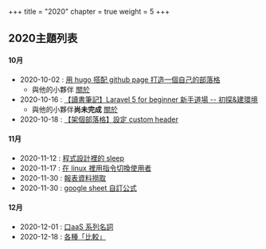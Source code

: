 +++
title = "2020"
chapter = true
weight = 5
+++

## 2020主題列表
#### 10月
* 2020-10-02 : [用 hugo 搭配 github page 打造一個自己的部落格](/posts/2020/10/setting-github-page-with-hugo)
    + 與他的小夥伴 [關於](/posts/2020/10/setting-github-page-with-hugo-murmur)
* 2020-10-16 : [【讀書筆記】Laravel 5 for beginner 新手道場 -- 初探&建環境](/posts/2020/10/laravel5-book-kj-01)
    + 與他的小夥伴**尚未完成** [關於](/posts/2020/10/laravel5-book-kj-01-murmur)
* 2020-10-18 : [【架個部落格】設定 custom header](/posts/2020/10/change-custom-style)

#### 11月
* 2020-11-12 : [程式設計裡的 sleep](/posts/2020/11/sleep)
* 2020-11-17 : [在 linux 裡用指令切換使用者](/posts/2020/11/su-user)
* 2020-11-30 : [報表資料撈取](/posts/2020/11/select-data)
* 2020-11-30 : [google sheet 自訂公式](/posts/2020/11/google-sheet-formula)

#### 12月
* 2020-12-01 : [口aaS 系列名詞](/posts/2020/12/XaaS)
* 2020-12-18 : [各種「比較」](/posts/2020/12/compare)